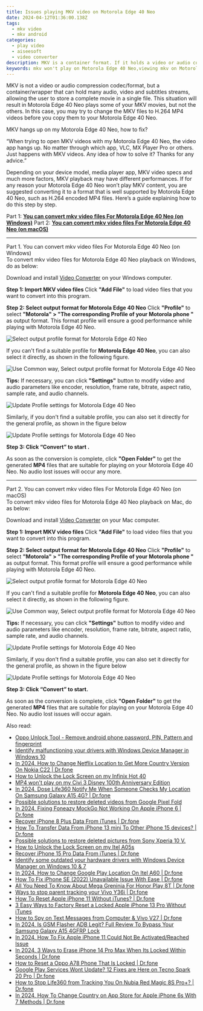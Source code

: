 ```yaml
---
title: Issues playing MKV video on Motorola Edge 40 Neo
date: 2024-04-12T01:36:00.138Z
tags: 
  - mkv video
  - mkv android
categories: 
  - play video
  - aiseesoft
  - video converter
description: MKV is a container format. If it holds a video or audio codec that is not supported by Motorola Edge 40 Neo, you will fail to play. In that case, we would recommend converting MKV to H.264 MP4 for Motorola Edge 40 Neo playback. 
keywords: mkv won't play on Motorola Edge 40 Neo,viewing mkv on Motorola Edge 40 Neo,best mkv to Motorola Edge 40 Neo converter,Edge 40 Neo can't play mkv,best mkv to Edge 40 Neo converter,play mkv on Motorola Edge 40 Neo,vlc mkv android,mkv video converter for android,mkv to h264 converter android,how to convert mkv into h264 on android,4k video converter for android,best mkv transcoder android
---
```


<div class="atpl-content atpl-for-aiseesoft-video-converter play-mkv-on-android">

<div class="atpl-post-description-part-1">
<div class="tpl-content-sub-paragraph-normal">
  <p>
    MKV is not a video or audio compression codec/format, but a container/wrapper that can hold many audio, video and subtitles streams, allowing the user to store a complete movie in a single file. This situation will result in Motorola Edge 40 Neo plays some of your MKV movies, but not the others. In this case, you may try to change the MKV files to H.264 MP4 videos before you copy them to your Motorola Edge 40 Neo.
  </p>
</div>
</div>



<div class="atpl-post-description-part-2">
<div class="tpl-content-sub-paragraph-question">
    MKV hangs up on my Motorola Edge 40 Neo, how to fix?
</div>
<div class="tpl-content-sub-paragraph-content">
  <p>
    “When trying to open MKV videos with my Motorola Edge 40 Neo, the video app hangs up. No matter through which app, VLC, MX Player Pro or others. Just happens with MKV videos. Any idea of how to solve it? Thanks for any advice.”
  </p>
  <p>
    Depending on your device model, media player app, MKV video specs and much more factors, MKV playback may have different performances. If for any reason your Motorola Edge 40 Neo won’t play MKV content, you are suggested converting it to a format that is well supported by Motorola Edge 40 Neo, such as H.264 encoded MP4 files. Here’s a guide explaining how to do this step by step.
  </p>
</div>
</div>


Part 1: <strong><a href="#p1">You can convert mkv video files For Motorola Edge 40 Neo (on Windows)</a></strong>
Part 2: <strong><a href="#p2">You can convert mkv video files For Motorola Edge 40 Neo (on macOS)</a></strong>



<!-- Part 1 -->
<a id="p1" name="p1" ></a><hr>

<div class="atpl-step-part-style">Part 1. You can convert mkv video files For Motorola Edge 40 Neo (on Windows)</div>
To convert mkv video files for Motorola Edge 40 Neo playback on Windows, do as below:

Download and install <a class="atpl-step-content-a-style" href="https://tools.techidaily.com/aiseesoft-total-video-converter/" >Video Converter</a> on your Windows computer.

<strong>Step 1: Import MKV video files </strong>
Click <b>"Add File"</b> to load video files that you want to convert into this program.

<strong>Step 2: Select output format for Motorola Edge 40 Neo</strong>
Click <b>"Profile"</b> to select <b>"Motorola" > "The corresponding Profile of your Motorola phone "</b> as output format. This format profile will ensure a good performance while playing with Motorola Edge 40 Neo.

<img src="https://tools.techidaily.com/images/apps/aiseesoft/video-converter/devices/moto/fv.mp4/win/profile.png" class="atpl-imgstyle" alt="Select output profile format for Motorola Edge 40 Neo" />

If you can't find a suitable profile for **Motorola Edge 40 Neo**, you can also select it directly, as shown in the following figure.

<img src="https://tools.techidaily.com/images/apps/aiseesoft/video-converter/devices/common_android/fv.mp4/win/profile.png" class="atpl-imgstyle" alt="Use Common way, Select output profile format for Motorola Edge 40 Neo" />

<strong>Tips:</strong>
If necessary, you can click <b>"Settings"</b> button to modify video and audio parameters like encoder, resolution, frame rate, bitrate, aspect ratio, sample rate, and audio channels. 

<img src="https://tools.techidaily.com/images/apps/aiseesoft/video-converter/devices/moto/fv.mp4/win/settings-3.png" class="atpl-imgstyle"  alt="Update Profile settings for Motorola Edge 40 Neo" />

Similarly, if you don't find a suitable profile, you can also set it directly for the general profile, as shown in the figure below

<img src="https://tools.techidaily.com/images/apps/aiseesoft/video-converter/devices/common_android/fv.mp4/win/settings.png" class="atpl-imgstyle"  alt="Update Profile settings for Motorola Edge 40 Neo" />

<strong>Step 3: Click “Convert” to start .</strong>

As soon as the conversion is complete, click <b>"Open Folder"</b> to get the generated <b>MP4</b> files that are suitable for playing on your Motorola Edge 40 Neo. No audio lost issues will occur any more.

<!-- Part 2 -->
<a id="p2" name="p2"></a><hr>

<div class="atpl-step-part-style">Part 2. You can convert mkv video files For Motorola Edge 40 Neo (on macOS)</div>
To convert mkv video files for Motorola Edge 40 Neo playback on Mac, do as below:

Download and install <a class="atpl-step-content-a-style" href="https://tools.techidaily.com/aiseesoft-total-video-converter/" >Video Converter</a> on your Mac computer.

<strong>Step 1: Import MKV video files </strong>
Click <b>"Add File"</b> to load video files that you want to convert into this program.

<strong>Step 2: Select output format for Motorola Edge 40 Neo</strong>
Click <b>"Profile"</b> to select <b>"Motorola" > "The corresponding Profile of your Motorola phone "</b> as output format. This format profile will ensure a good performance while playing with Motorola Edge 40 Neo.

<img src="https://tools.techidaily.com/images/apps/aiseesoft/video-converter/devices/moto/fv.mp4/mac/profile.png" class="atpl-imgstyle" alt="Select output profile format for Motorola Edge 40 Neo" />

If you can't find a suitable profile for **Motorola Edge 40 Neo**, you can also select it directly, as shown in the following figure.

<img src="https://tools.techidaily.com/images/apps/aiseesoft/video-converter/devices/common_android/fv.mp4/mac/profile.png" class="atpl-imgstyle" alt="Use Common way, Select output profile format for Motorola Edge 40 Neo" />

<strong>Tips:</strong>
If necessary, you can click <b>"Settings"</b> button to modify video and audio parameters like encoder, resolution, frame rate, bitrate, aspect ratio, sample rate, and audio channels. 

<img src="https://tools.techidaily.com/images/apps/aiseesoft/video-converter/devices/moto/fv.mp4/mac/settings.png" class="atpl-imgstyle"  alt="Update Profile settings for Motorola Edge 40 Neo" />

Similarly, if you don't find a suitable profile, you can also set it directly for the general profile, as shown in the figure below

<img src="https://tools.techidaily.com/images/apps/aiseesoft/video-converter/devices/common_android/fv.mp4/win/settings.png" class="atpl-imgstyle"  alt="Update Profile settings for Motorola Edge 40 Neo" />

<strong>Step 3: Click “Convert” to start.</strong>

As soon as the conversion is complete, click <b>"Open Folder"</b> to get the generated <b>MP4</b> files that are suitable for playing on your Motorola Edge 40 Neo. No audio lost issues will occur again.



<div class="atpl-post-end">
  <div class="atpl-post-device-model-description">
    
  </div>
</div>

<ins class="adsbygoogle"
     style="display:block"
     data-ad-client="ca-pub-7571918770474297"
     data-ad-slot="8358498916"
     data-ad-format="auto"
     data-full-width-responsive="true"></ins>


</div>
<ins class="adsbygoogle"
    style="display:block"
    data-ad-format="autorelaxed"
    data-ad-client="ca-pub-7571918770474297"
    data-ad-slot="1223367746"></ins>

<span class="atpl-alsoreadstyle">Also read:</span>
<div><ul>
<li><a href="https://review-topics.techidaily.com/oppo-unlock-tool-remove-android-phone-password-pin-pattern-and-fingerprint-by-drfone-android-unlock-android-unlock/"><u>Oppo Unlock Tool - Remove android phone password, PIN, Pattern and fingerprint</u></a></li>
<li><a href="https://review-topics.techidaily.com/identify-malfunctioning-your-drivers-with-windows-device-manager-in-windows-10-by-drivereasy-guide/"><u>Identify malfunctioning your drivers with Windows Device Manager in Windows 10</u></a></li>
<li><a href="https://review-topics.techidaily.com/in-2024-how-to-change-netflix-location-to-get-more-country-version-on-nokia-c22-drfone-by-drfone-virtual-android/"><u>In 2024, How to Change Netflix Location to Get More Country Version On Nokia C22 | Dr.fone</u></a></li>
<li><a href="https://review-topics.techidaily.com/how-to-unlock-the-lock-screen-on-my-infinix-hot-40-by-drfone-android-unlock-android-unlock/"><u>How to Unlock the Lock Screen on my Infinix Hot 40</u></a></li>
<li><a href="https://review-topics.techidaily.com/mp4-wont-play-on-my-civi-3-disney-100th-anniversary-edition-by-aiseesoft-video-converter-play-mp4-on-android/"><u>MP4 won't play on my Civi 3 Disney 100th Anniversary Edition</u></a></li>
<li><a href="https://review-topics.techidaily.com/in-2024-dose-life360-notify-me-when-someone-checks-my-location-on-samsung-galaxy-a15-4g-drfone-by-drfone-virtual-android/"><u>In 2024, Dose Life360 Notify Me When Someone Checks My Location On Samsung Galaxy A15 4G? | Dr.fone</u></a></li>
<li><a href="https://review-topics.techidaily.com/possible-solutions-to-restore-deleted-videos-from-google-pixel-fold-by-fonelab-android-recover-video/"><u>Possible solutions to restore deleted videos from Google Pixel Fold</u></a></li>
<li><a href="https://review-topics.techidaily.com/in-2024-fixing-foneazy-mockgo-not-working-on-apple-iphone-6-drfone-by-drfone-virtual-ios/"><u>In 2024, Fixing Foneazy MockGo Not Working On Apple iPhone 6 | Dr.fone</u></a></li>
<li><a href="https://review-topics.techidaily.com/recover-iphone-8-plus-data-from-itunes-drfone-by-drfone-ios-data-recovery-ios-data-recovery/"><u>Recover iPhone 8 Plus Data From iTunes | Dr.fone</u></a></li>
<li><a href="https://review-topics.techidaily.com/how-to-transfer-data-from-iphone-13-mini-to-other-iphone-15-devices-drfone-by-drfone-transfer-data-from-ios-transfer-data-from-ios/"><u>How To Transfer Data From iPhone 13 mini To Other iPhone 15 devices? | Dr.fone</u></a></li>
<li><a href="https://review-topics.techidaily.com/possible-solutions-to-restore-deleted-pictures-from-sony-xperia-10-v-by-fonelab-android-recover-pictures/"><u>Possible solutions to restore deleted pictures from Sony Xperia 10 V.</u></a></li>
<li><a href="https://review-topics.techidaily.com/how-to-unlock-the-lock-screen-on-my-itel-a05s-by-drfone-android-unlock-android-unlock/"><u>How to Unlock the Lock Screen on my Itel A05s</u></a></li>
<li><a href="https://review-topics.techidaily.com/recover-iphone-15-pro-data-from-itunes-drfone-by-drfone-ios-data-recovery-ios-data-recovery/"><u>Recover iPhone 15 Pro Data From iTunes | Dr.fone</u></a></li>
<li><a href="https://review-topics.techidaily.com/identify-some-outdated-your-hardware-drivers-with-windows-device-manager-on-windows-10-and-7-by-drivereasy-guide/"><u>Identify some outdated your hardware drivers with Windows Device Manager on Windows 10 & 7</u></a></li>
<li><a href="https://review-topics.techidaily.com/in-2024-how-to-change-google-play-location-on-itel-a60-drfone-by-drfone-virtual-android/"><u>In 2024, How to Change Google Play Location On Itel A60 | Dr.fone</u></a></li>
<li><a href="https://iphone-unlock.techidaily.com/how-to-fix-iphone-se-2022-unavailable-issue-with-ease-drfone-by-drfone-ios/"><u>How To Fix iPhone SE (2022) Unavailable Issue With Ease | Dr.fone</u></a></li>
<li><a href="https://pokemon-go-android.techidaily.com/all-you-need-to-know-about-mega-greninja-for-honor-play-8t-drfone-by-drfone-virtual-android/"><u>All You Need To Know About Mega Greninja For Honor Play 8T | Dr.fone</u></a></li>
<li><a href="https://android-location-track.techidaily.com/ways-to-stop-parent-tracking-your-vivo-y36i-drfone-by-drfone-virtual-android/"><u>Ways to stop parent tracking your Vivo Y36i | Dr.fone</u></a></li>
<li><a href="https://techidaily.com/how-to-reset-apple-iphone-11-without-itunes-drfone-by-drfone-ios-system-repair-ios-system-repair/"><u>How To Reset Apple iPhone 11 Without iTunes? | Dr.fone</u></a></li>
<li><a href="https://ios-unlock.techidaily.com/3-easy-ways-to-factory-reset-a-locked-apple-iphone-13-pro-without-itunes-by-drfone-ios/"><u>3 Easy Ways to Factory Reset a Locked Apple iPhone 13 Pro Without iTunes</u></a></li>
<li><a href="https://android-location-track.techidaily.com/how-to-spy-on-text-messages-from-computer-and-vivo-v27-drfone-by-drfone-virtual-android/"><u>How to Spy on Text Messages from Computer & Vivo V27 | Dr.fone</u></a></li>
<li><a href="https://bypass-frp.techidaily.com/in-2024-is-gsm-flasher-adb-legit-full-review-to-bypass-your-samsung-galaxy-a15-4gfrp-lock-by-drfone-android/"><u>In 2024, Is GSM Flasher ADB Legit? Full Review To Bypass Your Samsung Galaxy A15 4GFRP Lock</u></a></li>
<li><a href="https://activate-lock.techidaily.com/in-2024-how-to-fix-apple-iphone-11-could-not-be-activatedreached-issue-by-drfone-ios/"><u>In 2024, How To Fix Apple iPhone 11 Could Not Be Activated/Reached Issue</u></a></li>
<li><a href="https://iphone-unlock.techidaily.com/in-2024-3-ways-to-erase-iphone-14-pro-max-when-its-locked-within-seconds-drfone-by-drfone-ios/"><u>In 2024, 3 Ways to Erase iPhone 14 Pro Max When Its Locked Within Seconds | Dr.fone</u></a></li>
<li><a href="https://techidaily.com/how-to-reset-a-oppo-a78-phone-that-is-locked-drfone-by-drfone-reset-android-reset-android/"><u>How to Reset a Oppo A78 Phone That Is Locked | Dr.fone</u></a></li>
<li><a href="https://howto.techidaily.com/google-play-services-wont-update-12-fixes-are-here-on-tecno-spark-20-pro-drfone-by-drfone-fix-android-problems-fix-android-problems/"><u>Google Play Services Wont Update? 12 Fixes are Here on Tecno Spark 20 Pro | Dr.fone</u></a></li>
<li><a href="https://change-location.techidaily.com/how-to-stop-life360-from-tracking-you-on-nubia-red-magic-8s-proplus-drfone-by-drfone-virtual-android/"><u>How to Stop Life360 from Tracking You On Nubia Red Magic 8S Pro+? | Dr.fone</u></a></li>
<li><a href="https://iphone-unlock.techidaily.com/in-2024-how-to-change-country-on-app-store-for-apple-iphone-6s-with-7-methods-drfone-by-drfone-ios/"><u>In 2024, How To Change Country on App Store for Apple iPhone 6s With 7 Methods | Dr.fone</u></a></li>
</ul></div>
